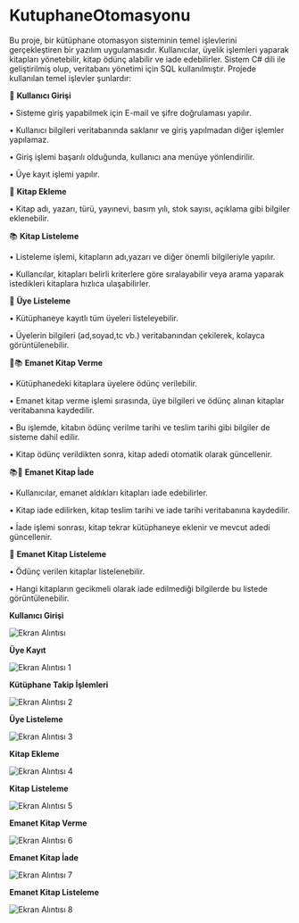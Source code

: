 # KutuphaneOtomasyonu
Bu proje, bir kütüphane otomasyon sisteminin temel işlevlerini gerçekleştiren bir yazılım uygulamasıdır. Kullanıcılar, üyelik işlemleri yaparak kitapları yönetebilir, kitap ödünç alabilir ve iade edebilirler. Sistem C# dili ile geliştirilmiş olup, veritabanı yönetimi için SQL kullanılmıştır. 
Projede kullanılan temel işlevler şunlardır:

🔐 **Kullanıcı Girişi**


• Sisteme giriş yapabilmek için E-mail ve şifre doğrulaması yapılır.

• Kullanıcı bilgileri veritabanında saklanır ve giriş yapılmadan diğer işlemler yapılamaz.

• Giriş işlemi başarılı olduğunda, kullanıcı ana menüye yönlendirilir.

• Üye kayıt işlemi yapılır.

📑 **Kitap Ekleme**

• Kitap adı, yazarı, türü, yayınevi, basım yılı, stok sayısı, açıklama gibi bilgiler eklenebilir.

📚 **Kitap Listeleme**

• Listeleme işlemi, kitapların adı,yazarı ve diğer önemli bilgileriyle yapılır.

• Kullancılar, kitapları belirli kriterlere göre sıralayabilir veya arama yaparak istedikleri kitaplara hızlıca ulaşabilirler.

👥 **Üye Listeleme**

• Kütüphaneye kayıtlı tüm üyeleri listeleyebilir.

• Üyelerin bilgileri (ad,soyad,tc vb.) veritabanından çekilerek, kolayca görüntülenebilir.

🔄📚 **Emanet Kitap Verme**

• Kütüphanedeki kitaplara üyelere ödünç verilebilir.

• Emanet kitap verme işlemi sırasında, üye bilgileri ve ödünç alınan kitaplar veritabanına kaydedilir.

• Bu işlemde, kitabın ödünç verilme tarihi ve teslim tarihi gibi bilgiler de sisteme dahil edilir.

• Kitap ödünç verildikten sonra, kitap adedi otomatik olarak güncellenir.

📚🔄 **Emanet Kitap İade**

• Kullanıcılar, emanet aldıkları kitapları iade edebilirler.

• Kitap iade edilirken, kitap teslim tarihi ve iade tarihi veritabanına kaydedilir.

• İade işlemi sonrası, kitap tekrar kütüphaneye eklenir ve mevcut adedi güncellenir.

📝 **Emanet Kitap Listeleme**

• Ödünç verilen kitaplar listelenebilir.

• Hangi kitapların gecikmeli olarak iade edilmediği bilgilerde bu listede görüntülenebilir.

**Kullanıcı Girişi**

![Ekran Alıntısı](https://github.com/user-attachments/assets/63c57139-b8c3-44da-8f4f-72024e8bcc24)

**Üye Kayıt**

![Ekran Alıntısı 1](https://github.com/user-attachments/assets/3be24ff8-1c75-4416-934e-02fa2ac7b7ba)

**Kütüphane Takip İşlemleri**

![Ekran Alıntısı 2](https://github.com/user-attachments/assets/12c532d7-793e-4fba-b24f-02e587a67ba5)

**Üye Listeleme**

![Ekran Alıntısı 3](https://github.com/user-attachments/assets/f03d5cf6-c1cd-42a4-8f94-c8c7dc2a3675)

**Kitap Ekleme**

![Ekran Alıntısı 4](https://github.com/user-attachments/assets/fabac1d9-03df-4014-92f8-20324e4d536d)

**Kitap Listeleme**

![Ekran Alıntısı 5](https://github.com/user-attachments/assets/1701968e-8059-45f3-95e1-07e3b788239f)

**Emanet Kitap Verme**

![Ekran Alıntısı 6](https://github.com/user-attachments/assets/d3227c7c-c2e8-4cf9-9f9c-1a0027075c0b)

**Emanet Kitap İade**

![Ekran Alıntısı 7](https://github.com/user-attachments/assets/022f09dd-9658-4004-b155-d147cfaf2da8)

**Emanet Kitap Listeleme**

![Ekran Alıntısı 8](https://github.com/user-attachments/assets/ba622e81-f563-4496-8fbb-82800043ba9f)
